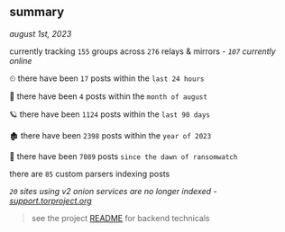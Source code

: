 
## summary
_august 1st, 2023_

currently tracking `155` groups across `276` relays & mirrors - _`107` currently online_

⏲ there have been `17` posts within the `last 24 hours`

🦈 there have been `4` posts within the `month of august`

🪐 there have been `1124` posts within the `last 90 days`

🏚 there have been `2398` posts within the `year of 2023`

🦕 there have been `7089` posts `since the dawn of ransomwatch`

there are `85` custom parsers indexing posts

_`20` sites using v2 onion services are no longer indexed - [support.torproject.org](https://support.torproject.org/onionservices/v2-deprecation/)_

> see the project [README](https://github.com/joshhighet/ransomwatch#ransomwatch--) for backend technicals
